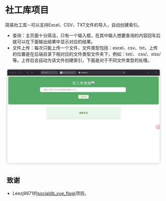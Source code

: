 # 社工库项目
简易社工库--可以支持Excel、CSV、TXT文件的导入，自动创建索引。

- 查询：主页面十分简洁，只有一个输入框，在其中输入想要查询的内容回车后就可以在下面输出结果中显示对应的结果。
- 文件上传：每次只能上传一个文件，文件类型包括：excel、csv、txt，上传的位置是在后端目录下相对应的文件类型文件夹下，例如：txt/、 csv/、xlsx/ 等。上传后会自动为该文件创建索引，下面是对于不同文件类型的处理。

![page1](static/page1.png)

##  致谢

- Leezj9671的[socialdb_vue_flask](https://github.com/Leezj9671/socialdb_vue_flask)项目。
